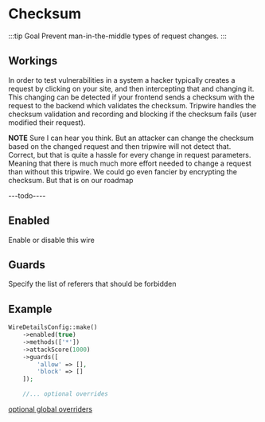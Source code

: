 # Checksum
:::tip Goal
Prevent man-in-the-middle types of request changes.
:::

## Workings
In order to test vulnerabilities in a system a hacker typically creates a request by clicking on your site, and then intercepting that and changing it.
This changing can be detected if your frontend sends a checksum with the request to the backend which validates the checksum.
Tripwire handles the checksum validation and recording and blocking if the checksum fails (user modified their request).

**NOTE** Sure I can hear you think. But an attacker can change the checksum based on the changed request and then tripwire will not detect that.
Correct, but that is quite a hassle for every change in request parameters. 
Meaning that there is much much more effort needed to change a request than without this tripwire. We could go even fancier by encrypting the checksum. 
But that is on our roadmap

---todo----

## Enabled
Enable or disable this wire

<!--@include: ./_methods.md-->

<!--@include: ./_attackscore.md-->

## Guards
Specify the list of referers that should be forbidden

<!--@include: ./_guards.md-->

## Example
```php
WireDetailsConfig::make()
    ->enabled(true)
    ->methods(['*'])
    ->attackScore(1000)
    ->guards([
        'allow' => [],
        'block' => []
    ]);
    
    //... optional overrides        
````

[optional global overriders](./optionals.md)
